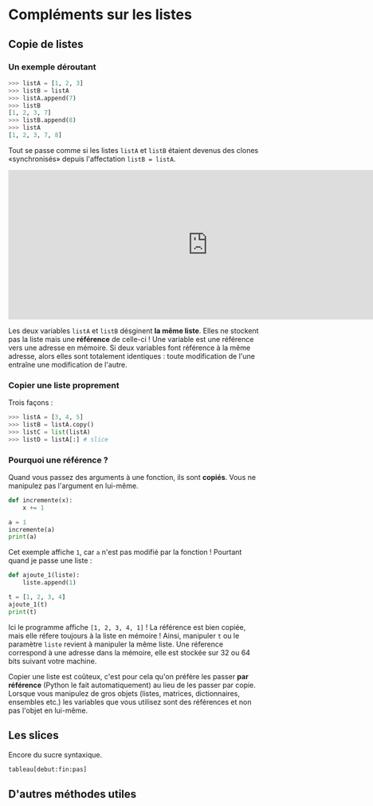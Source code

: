 # Compléments sur les listes

## Copie de listes

### Un exemple déroutant

```py
>>> listA = [1, 2, 3]
>>> listB = listA
>>> listA.append(7)
>>> listB
[1, 2, 3, 7]
>>> listB.append(8)
>>> listA
[1, 2, 3, 7, 8]
```

Tout se passe comme si les listes `listA` et `listB` étaient devenus des clones «synchronisés» depuis l'affectation `listB = listA`.

<iframe width="800" height="300" frameborder="0" src="https://pythontutor.com/iframe-embed.html#code=listA%20%3D%20%5B1,%202,%203%5D%0AlistB%20%3D%20listA%0AlistA.append%287%29%0AlistB.append%288%29%0A&codeDivHeight=400&codeDivWidth=350&cumulative=false&curInstr=0&heapPrimitives=nevernest&origin=opt-frontend.js&py=3&rawInputLstJSON=%5B%5D&textReferences=false"> </iframe>

Les deux variables `listA` et `listB` désginent **la même liste**. Elles ne stockent pas la liste mais une **référence** de celle-ci ! Une variable est une référence vers une adresse en mémoire. Si deux variables font référence à la même adresse, alors elles sont totalement identiques : toute modification de l'une entraîne une modification de l'autre.

### Copier une liste proprement

Trois façons :

```py
>>> listA = [3, 4, 5]
>>> listB = listA.copy() 
>>> listC = list(listA)
>>> listD = listA[:] # slice
```

### Pourquoi une référence ?

Quand vous passez des arguments à une fonction, ils sont **copiés**. Vous ne manipulez pas l'argument en lui-même.

```py
def incremente(x):
    x += 1

a = 1
incremente(a)
print(a)
```

Cet exemple affiche `1`, car `a` n'est pas modifié par la fonction ! Pourtant quand je passe une liste :

```py
def ajoute_1(liste):
    liste.append(1)

t = [1, 2, 3, 4]
ajoute_1(t)
print(t)
```

Ici le programme affiche `[1, 2, 3, 4, 1]` ! La référence est bien copiée, mais elle réfere toujours à la liste en mémoire !
Ainsi, manipuler `t` ou le paramètre `liste` revient à manipuler la même liste.  Une réference correspond à une adresse dans la mémoire, elle est stockée sur 32 ou 64 bits suivant votre machine.

Copier une liste est coûteux, c'est pour cela qu'on préfère les passer **par référence** (Python le fait automatiquement) au lieu de les passer par copie. Lorsque vous manipulez de gros objets (listes, matrices, dictionnaires, ensembles etc.) les variables que vous utilisez sont des références et non pas l'objet en lui-même.

## Les slices

Encore du sucre syntaxique.

```py
tableau[debut:fin:pas]
```

## D'autres méthodes utiles